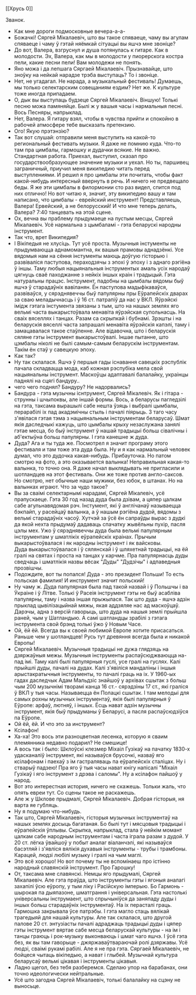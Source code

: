 
[[Хрусь 0]]


Званок. 
- Как мне дороги подмосковные вечера-а-а-
- Божачкі! Сяргей Мікалаевіч, што вы такое спяваеце, чаму вы агулам спяваеце і чаму ў гэтай няёмкай сітуацыі вы яшчэ мне звоніце?
- До вот, Валера, взгруснул и душа потянулась к гитаре. Как в молодости. Эх, Валера, как мы в молодости у пиорерскога костра пели, какие песни пели! Вам молодежи не понять.
- Яно можа і да лепшага Сяргаей Мікалаевіч. Прызнавайце, што зноўку на нейкай нарадзе трэба выступаць? То і звоніце.
- Нет, не угадагал. Не нарада, а музыкальный фестиваль! Думаешь, мы только селектарским совещаниям ездим? Нет же. К культуре тоже иногда припадаем.
- О, дык вы выступаць будзеце Сяргей Мікалаевіч. Віншую! Толькі песню можа памяняйце. Былі ж у вашыя часы і нармальныя песні. Вось Песняры, напрыклад.
- Нет, Валера. Я гитару взял, чтобы в чувства прийти и спокойно в рабочей атмосфере тебе высказать претензию.
- Ого! Якую прэтэнзію?
- Так вот слушай: отправили меня выступить на какой-то региональный фестивать музыки. Я даже не помнию куда. Что-то там пра цимбалы, гармошку и дудачки всякие. Не важно. Стандартная работа. Приехал, выступил, сказал про государствообразующее значение музыки и уехал. 
  Но ты, паршивец заграничный, приучил меня  википедию читать перед выступлениями. И решил я про цимбалы эти почитать, чтобы факт какой-нибудь интересный ввернуть в речь.
  И ничего не предвещало беды. Я же эти цимбалы в филормонии сто раз видел, спится под них отлично! Но вот читаю я, значит, эту википедию вашу и там написано, что цимбалы - еврейский инструмент! Представляешь, Валера! Ервейский, а не белорусский! И что мне теперь делать, Валера? 7:40 танцевать на этой сцене.
- Ох, вечна вы праблему прыдумаеце на пустым месцы, Сяргей Мікалаевіч. Усё нармальна з цымбаламі - гэта беларускі народны інструмент.
- Так что, врет Википедия?
- І Вікіпедыя не хлусіць. Тут усё проста. Музычныя інстументы не прыдумваюцца аднамомантна, як вашыя прамовы аднадзёнкі. Усе вядомыя нам на сёння інстументы маюць доўгую гісторыю і развіваліся паступова, пераходзячы з эпохі ў эпоху і з аднаго рэгіёна ў іншы. Таму любыя нацыянальныя інструментых амаль усіх народаў цягнуць сваё паходжанне з нейкіх іншых краін і традыцый. Гэта натуральны працэс.
  Інструмент, падобны на цымбалы вядомы быў яшчэ ў старадаўніх вавіланян. Ён паступова мадыфікаваўся, развіваўся, у сярэднявеччы быў папулярны пры Еўрапейскіх дварах за сваю меладычнасць і ў 16 ст. патрапіў да нас у ВКЛ. 
  Яўрэйскі імідж гэтага інстумента звязаны з тым, што на нашых землях яго вельмі часта выкарыстоўвала менавіта яўрэйская супольнасць. На сваіх вяселлях і танцах. Разам са скрыпкай і бубнамі. Зрэшты і на беларускія вяселлі часта запрашалі менавіта яўрэйскія капэлі, таму і замацавалася такое стаўленне. Але відавочна, што і беларускія сяляне гэты інструмент выкарыстоўвалі. 
  Іншае пытанне, што цэмбалы ніколі не былі самым-самым беларускім інструментам. Такім ён стаў у савецкую эпоху.
- Как так?
- Ну так склалася. Яшчэ ў першыя гады існавання савецкіх рэспублік пачала складвацца мода, каб кожная рэспубіка мела свой нацыянальны інструмент. Маскоўцы адаптавалі балалайку, украінцы паднялі на сцягі бандуру..
- чего чего поднял? Бандуру? Не надорвались?
- Бандура - гэта музычны існтрумент, Сяргей Мікалевіч. Як і гітара - струнны і шчыпоквы, але іншай формы. 
  Вось, а беларусы пагледзілі на гэта, таксама вырашылі сабе нешта ўзяць і выбралі цымбалы, перарабілі іх пад акадэмічны стыль і пачалі піярыць. З таго часу з'явілася гэтая тэма з нацыянальным інструментам беларусаў. Шмат якія даследчыкі кажуць, што цымбалы крыху незаслужана занялі гэтае месца, бо быў інструмент ў нашай традыцыі больш сівалічны і аб'ектыўна больш папулярны. І гэта канешне ж дуда.
- Дуда? Ага и ты туда же. Посмотрел я значит програму этого фестиваля и там тоже эта дуда была. Ну и я как нармальный человек думал, что это дудочка какая-нибудь. Прибауточка.
  Но патом смотрю на фото, а это оказывается валынка! Неправильная какая-то валынка, то точно она. Я даже начал выклядывать не пригласили и шотландцев на этот фестиваль. Они же тоже против англо-саксов.
  Но смотрю, нет обычные наши мужики, без юбок, в штанах. Но на валынках играют. Что за чудо такое?
- Вы за сваімі селектарнымі нарадамі, Сяргей Мікалевіч, усё прапускаеце. Гэта 30 год назад дуда была дзівам, а цяпер цалкам сабе агульнавядомая рэч.
  Інстумент, які ў англічанаў называецца бэкпайп, у расейцаў валынка, а ў нашым рэгіёна дудой, вядомы з вельмі старадаўніх часоў. Хутчэй за ўсё ён сапраўды вырас з дудкі да якой нехта прыдумаў дадаваць спачатку жывёльны пухір, пасля цэлы мех. Ужо ў сярэднявеччы дуда была вельмі папулярным інструментам у шматлікіх еўрапейскіх краінах. Прычым выкарыстоўвалася і як народны інструмент і як вайсковы.   
  Дуда выкарыстоўвалася і ў сялянскай і ў шляхетнай традыцыі, на ёй гралі на святах і проста на танцах у карчме. Пра папулярнасць дуды сведчаць і шматлікія назвы вёсак "Дуды" "Дудзічы" і адпаведныя прозвішчы.
- Подождите, вот ты попался! Дуда - это президент Польши! То есть польская фамилия! И инструмент значит польский!
- Ну чаму ж. Дуда папулярная была пад такой назвай і ў Польшчы і ва Ўкраіне і ў Літве. Толькі ў Расеія інструмент гэты не быў асабліва папулярны, таму і назва іншая прыжылася. Так што дуда - яшчэ адзін прыклад цывілізацыйнай мяжы, якая аддзяляе нас ад маскоўцаў.
  Дарэчы, адна з версій гаворыць, што дуда на нашыя землі прыйшла раней, чым у Шатландыю. А самі шатландцы зрабілі з гэтага інструмента свой брэнд толькі ўжо ў Новым Часе.
- Ой, ёй ёй. Всегда вы к своей любимой Европе хотите присасаться. Раньше чем у шотландцев! Русь тут древяння всегда была и никакой Европы!
- Сяргей Мікалаевіч. Музычныя традыцыі не дужа глядзяць на дзяржаўныя межы. Музычныя інструменты распаўсюджваюцца на-пад імі. Таму калі былі папулярныя гуслі, усе гралі на гуслях. Калі прыйшлі дуды, пачалі на дудах. Калі з'явіліся мандаліны і іншыя арыстакратычныя інструменты, то пачалі граць на іх.
  У 1960-ых гадах даследчык Адам Мальдзіс знайшоў у архівах сшытак з больш чым 200 музычнімі творамі канца 16 ст.- сярэдзіны 17 ст., які граліся ў ВКЛ у тыя часы. Называецца ён Полацкі сшытак. І там мелодыі для самых рохны музычных інструментаў, якія былі папулярныя ў Еўропе: арфаў, лютняў, і іншых.
  Ёсць нават адзін музычны інструмент, якія быў прыдуманы ў Беларусі, а пасля распаўсюдзіўся па Еўропе.
- Ой ёй, ёй. И что это за инструмент?
- Ксілафон!
- Ха-ха! Это вось эти разноцветная лесенка, которую я сваим племянника недавно подарил? Не смешице!
- А вось так і было: Шклоўскі клезмер Міхаіл Гузікаў на пачатку 1830-х удасканаліў інструмент, які называўся брусочкі, назваў яго ксілафонам і паехаў з ім гастраляваць па еўрапейскіх сталіцах. Ну і стварыў падзею! Пра яго ў тыя часы нават кнігу напісалі "Міхаіл Гузікаў і яго інструмент з дрэва і саломы". Ну а ксілафон пайшоў у народ.
- Вот это интерестная история, ничего не скажешь. Тольки жаль, что опять евреи тут. Со сцены такое не раскажешь.
- Але ж у Шклове прыдмалі, Сяргей Мікалаевіч. Добрая гісторыя, ня варта яе губляць.
- Ну я подумаю что-нибудь.
- Так што, Сяргей Мікалаевіч, гісторыя музычных інструментаў на нашых землях досыць багатаная. Бо былі тут і мясцовыя традыцыі і еўрапейскія ўплывы. 
  Скрыпка, напрыклад, стала ў нейкім момант цалкам сабе народным інструментам і часта іграла разам з дудой. У 20 ст. лёгка ўвайшоў у побыт аналаг віаланчэлі, які называўся басэтляй і з'явліся вялікія духавыя інструменты - трубы і трамбоны. Карацей, людзі любілі музыку і гралі на чым маглі.
- Это всё хорошо! Но вот почему ты не вспомінаеш про істінно народный славянскій інструмент. Про Гарошку!
- От, таксама мне славянскі. Немцы яго прыдумалі, Сяргей Мікалаевіч. Але гэта праўда, што інструменты гэты і ягоныя аналагі захапілі ўсю еўропу, у тым ліку і Расійскую імперыю. Бо Гармонь - шырокая па дыяпазоне, шматграння і універсальная.
  Гэта настолькі універсальны інструмаент, што спрычыніўся да заняпаду дуды і іншых больш старадаўніх інструментаў. На іх перасталі граць. Гармошка закрывала ўсе патрэбы.
  І гэта магло стаць вялікай трагедыяй для нашай культуры. Але так склалася, што другой палове 20 ст. энтузіасты пачалі адраджаць традыцыі дуды і цяпер гэты інструмент вяртае сабе месца беларускай культуры - на ім і танцы граюць і рок-музыку выконваюць і шмат чаго яшчэ. І ўсё гэта без, як вы там гаворыце - джяржаваўтвараючай ролі дзяржавы. Усё людзі, сваімі рукамі рабілі.
  Але я не пра гэта. Сяргаей Мікалаевіч, не бойцеся чытаць вікіпедыю, а нават і глыбей. Музычнай культура беларусаў вельмі цікавая і інструменты цікавыя.
- Ладно щегол, без тебя разберемся. Сделаю упор на барабанах, они точно идеологически нейтральные.
- Усё што загодна Сяргей Мікалаевіч, толькі балалайку на сцэну не выносьце.